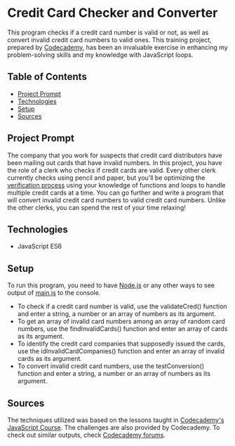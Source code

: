 # **Credit Card Checker and Converter**

This program checks if a credit card number is valid or not, as well as convert invalid credit card numbers to valid ones. This training project, prepared by [Codecademy](https://www.codecademy.com/learn/introduction-to-javascript), has been an invaluable exercise in enhancing my problem-solving skills and my knowledge with JavaScript loops.

## Table of Contents

- [Project Prompt](#project-prompt)
- [Technologies](#technologies)
- [Setup](#setup)
- [Sources](#sources)

## Project Prompt

The company that you work for suspects that credit card distributors have been mailing out cards that have invalid numbers. In this project, you have the role of a clerk who checks if credit cards are valid. Every other clerk currently checks using pencil and paper, but you’ll be optimizing the [verification process](https://content.codecademy.com/PRO/independent-practice-projects/credit-card-checker/diagrams/cc%20validator%20diagram%201.svg) using your knowledge of functions and loops to handle multiple credit cards at a time. You can go further and write a program that will convert invalid credit card numbers to valid credit card numbers. Unlike the other clerks, you can spend the rest of your time relaxing!

## Technologies

- JavaScript ES6

## Setup

To run this program, you need to have [Node.js](https://nodejs.org/en/download/) or any other ways to see output of [main.js](main.js) to the console.

- To check if a credit card number is valid, use the validateCred() function and enter a string, a number or an array of numbers as its argument.
- To get an array of invalid card numbers among an array of random card numbers, use the findInvalidCards() function and enter an array of cards as its argument.
- To identify the credit card companies that supposedly issued the cards, use the idInvalidCardCompanies() function and enter an array of invalid cards as its argument.
- To convert invalid credit card numbers, use the testConversion() function and enter a string, a number or an array of numbers as its argument.


## Sources

The techniques utilized was based on the lessons taught in [Codecademy's JavaScript Course](https://www.codecademy.com/learn/introduction-to-javascript). The challenges are also provided by Codecademy. To check out similar outputs, check [Codecademy forums](https://discuss.codecademy.com/t/credit-card-checker-challenge-project-javascript/462375).

